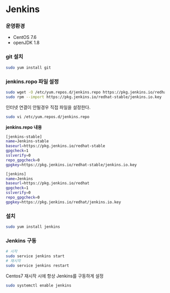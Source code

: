 # Jenkins

### 운영환경
* CentOS 7.6
* openJDK 1.8

### git 설치
```sh
sudo yum install git
```

### jenkins.ropo 파일 설정
```sh
sudo wget -O /etc/yum.repos.d/jenkins.repo https://pkg.jenkins.io/redhat-stable/jenkins.repo
sudo rpm --import https://pkg.jenkins.io/redhat-stable/jenkins.io.key
```

인터넷 연결이 안될경우 직접 파일을 설정한다.
```sh
sudo vi /etc/yum.repos.d/jenkins.repo
```
**jenkins.repo 내용**
```sh
[jenkins-stable]
name=Jenkins-stable
baseurl=https://pkg.jenkins.io/redhat-stable
gpgcheck=1
sslverify=0
repo_gpgcheck=0
gpgkey=https://pkg.jenkins.io/redhat-stable/jenkins.io.key

[jenkins]
name=Jenkins
baseurl=https://pkg.jenkins.io/redhat
gpgcheck=1
sslverify=0
repo_gpgcheck=0
gpgkey=https://pkg.jenkins.io/redhat/jenkins.io.key
```

### 설치
```sh
sudo yum install jenkins
```

### Jenkins 구동
```sh
# 시작
sudo service jenkins start
# 재시작
sudo service jenkins restart
```

Centos7 재시작 시에 항상 Jenkins를 구동하게 설정
```sh
sudo systemctl enable jenkins
```
